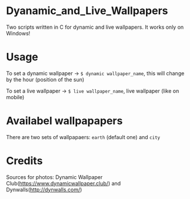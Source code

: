 # Dyanamic_and_Live_Wallpapers
Two scripts written in C for dynamic and live wallpapers. It works only on Windows!

# Usage
To set a dynamic wallpaper -> `$ dynamic wallpaper_name`, this will change by the hour (position of the sun)

To set a live wallpaper -> `$ live wallpaper_name`, live wallpaper (like on mobile)

# Availabel wallpapapers
There are two sets of wallpapaers: `earth` (default one) and `city`

# Credits
Sources for photos: Dynamic Wallpaper Club(https://www.dynamicwallpaper.club/) and Dynwalls(http://dynwalls.com/)
